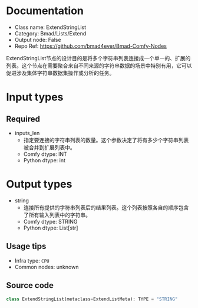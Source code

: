 
# Documentation
- Class name: ExtendStringList
- Category: Bmad/Lists/Extend
- Output node: False
- Repo Ref: https://github.com/bmad4ever/Bmad-Comfy-Nodes

ExtendStringList节点的设计目的是将多个字符串列表连接成一个单一的、扩展的列表。这个节点在需要聚合来自不同来源的字符串数据的场景中特别有用，它可以促进涉及集体字符串数据集操作或分析的任务。

# Input types
## Required
- inputs_len
    - 指定要连接的字符串列表的数量。这个参数决定了将有多少个字符串列表被合并到扩展列表中。
    - Comfy dtype: INT
    - Python dtype: int

# Output types
- string
    - 连接所有提供的字符串列表后的结果列表。这个列表按照各自的顺序包含了所有输入列表中的字符串。
    - Comfy dtype: STRING
    - Python dtype: List[str]


## Usage tips
- Infra type: `CPU`
- Common nodes: unknown


## Source code
```python
class ExtendStringList(metaclass=ExtendListMeta): TYPE = "STRING"

```
